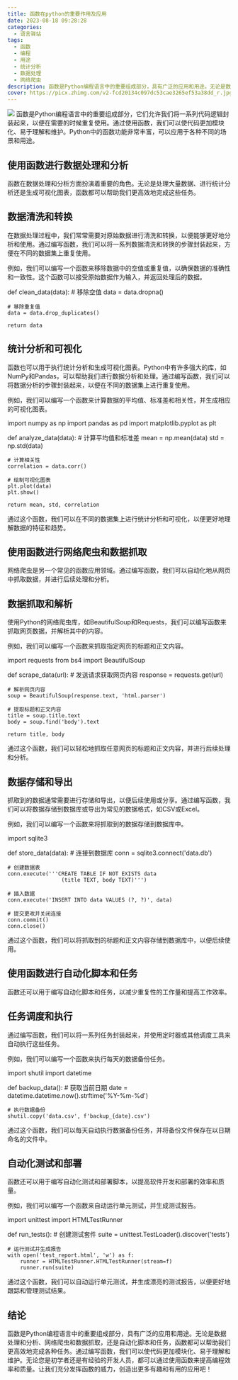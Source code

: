 ```yaml
---
title: 函数在python的重要作用及应用
date: 2023-08-18 09:28:28
categories:
  - 语言驿站
tags:
  - 函数
  - 编程
  - 用途
  - 统计分析
  - 数据处理
  - 网络爬虫
description: 函数是Python编程语言中的重要组成部分，具有广泛的应用和用途。无论是数据处理和分析、网络爬虫和数据抓取，还是自动化脚本和任务，函数都可以帮助我们更高效地完成各种任务。
cover: https://picx.zhimg.com/v2-fcd20134c097dc53cae3265ef53a38dd_r.jpg?source=172ae18b
---
```


![](https://cdn.jsdelivr.net/gh/PirlosM/image@main/20230818124853.png)
函数是Python编程语言中的重要组成部分，它们允许我们将一系列代码逻辑封装起来，以便在需要的时候重复使用。通过使用函数，我们可以使代码更加模块化、易于理解和维护。Python中的函数功能非常丰富，可以应用于各种不同的场景和用途。

## 使用函数进行数据处理和分析

函数在数据处理和分析方面扮演着重要的角色。无论是处理大量数据、进行统计分析还是生成可视化图表，函数都可以帮助我们更高效地完成这些任务。


## 数据清洗和转换

在数据处理过程中，我们常常需要对原始数据进行清洗和转换，以便能够更好地分析和使用。通过编写函数，我们可以将一系列数据清洗和转换的步骤封装起来，方便在不同的数据集上重复使用。


例如，我们可以编写一个函数来移除数据中的空值或重复值，以确保数据的准确性和一致性。这个函数可以接受原始数据作为输入，并返回处理后的数据。


def clean_data(data):
    # 移除空值
    data = data.dropna()
    
    # 移除重复值
    data = data.drop_duplicates()
    
    return data

## 统计分析和可视化

函数也可以用于执行统计分析和生成可视化图表。Python中有许多强大的库，如NumPy和Pandas，可以帮助我们进行数据分析和处理。通过编写函数，我们可以将数据分析的步骤封装起来，以便在不同的数据集上进行重复使用。


例如，我们可以编写一个函数来计算数据的平均值、标准差和相关性，并生成相应的可视化图表。


import numpy as np
import pandas as pd
import matplotlib.pyplot as plt

def analyze_data(data):
    # 计算平均值和标准差
    mean = np.mean(data)
    std = np.std(data)
    
    # 计算相关性
    correlation = data.corr()
    
    # 绘制可视化图表
    plt.plot(data)
    plt.show()
    
    return mean, std, correlation

通过这个函数，我们可以在不同的数据集上进行统计分析和可视化，以便更好地理解数据的特征和趋势。


## 使用函数进行网络爬虫和数据抓取

网络爬虫是另一个常见的函数应用领域。通过编写函数，我们可以自动化地从网页中抓取数据，并进行后续处理和分析。


## 数据抓取和解析

使用Python的网络爬虫库，如BeautifulSoup和Requests，我们可以编写函数来抓取网页数据，并解析其中的内容。


例如，我们可以编写一个函数来抓取指定网页的标题和正文内容。


import requests
from bs4 import BeautifulSoup

def scrape_data(url):
    # 发送请求获取网页内容
    response = requests.get(url)
    
    # 解析网页内容
    soup = BeautifulSoup(response.text, 'html.parser')
    
    # 提取标题和正文内容
    title = soup.title.text
    body = soup.find('body').text
    
    return title, body

通过这个函数，我们可以轻松地抓取任意网页的标题和正文内容，并进行后续处理和分析。


## 数据存储和导出

抓取到的数据通常需要进行存储和导出，以便后续使用或分享。通过编写函数，我们可以将数据存储到数据库或导出为常见的数据格式，如CSV或Excel。


例如，我们可以编写一个函数来将抓取到的数据存储到数据库中。


import sqlite3

def store_data(data):
    # 连接到数据库
    conn = sqlite3.connect('data.db')
    
    # 创建数据表
    conn.execute('''CREATE TABLE IF NOT EXISTS data
                     (title TEXT, body TEXT)''')
    
    # 插入数据
    conn.execute('INSERT INTO data VALUES (?, ?)', data)
    
    # 提交更改并关闭连接
    conn.commit()
    conn.close()

通过这个函数，我们可以将抓取到的标题和正文内容存储到数据库中，以便后续使用。


## 使用函数进行自动化脚本和任务

函数还可以用于编写自动化脚本和任务，以减少重复性的工作量和提高工作效率。


## 任务调度和执行

通过编写函数，我们可以将一系列任务封装起来，并使用定时器或其他调度工具来自动执行这些任务。


例如，我们可以编写一个函数来执行每天的数据备份任务。


import shutil
import datetime

def backup_data():
    # 获取当前日期
    date = datetime.datetime.now().strftime('%Y-%m-%d')
    
    # 执行数据备份
    shutil.copy('data.csv', f'backup_{date}.csv')

通过这个函数，我们可以每天自动执行数据备份任务，并将备份文件保存在以日期命名的文件中。


## 自动化测试和部署

函数还可以用于编写自动化测试和部署脚本，以提高软件开发和部署的效率和质量。


例如，我们可以编写一个函数来自动运行单元测试，并生成测试报告。


import unittest
import HTMLTestRunner

def run_tests():
    # 创建测试套件
    suite = unittest.TestLoader().discover('tests')
    
    # 运行测试并生成报告
    with open('test_report.html', 'w') as f:
        runner = HTMLTestRunner.HTMLTestRunner(stream=f)
        runner.run(suite)

通过这个函数，我们可以自动运行单元测试，并生成漂亮的测试报告，以便更好地跟踪和管理测试结果。


## 结论

函数是Python编程语言中的重要组成部分，具有广泛的应用和用途。无论是数据处理和分析、网络爬虫和数据抓取，还是自动化脚本和任务，函数都可以帮助我们更高效地完成各种任务。通过编写函数，我们可以使代码更加模块化、易于理解和维护。无论您是初学者还是有经验的开发人员，都可以通过使用函数来提高编程效率和质量。让我们充分发挥函数的威力，创造出更多有趣和有用的应用吧！